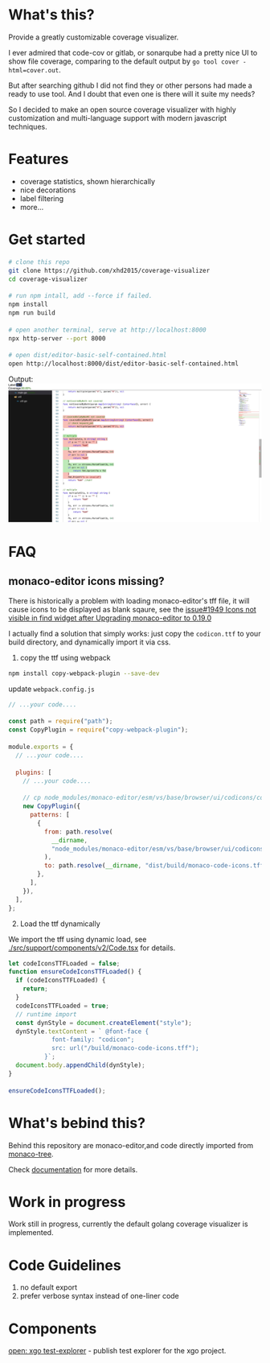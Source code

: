 # What's this?

Provide a greatly customizable coverage visualizer.

I ever admired that code-cov or gitlab, or sonarqube had a pretty nice UI to show file coverage, comparing to the default output by `go tool cover -html=cover.out`.

But after searching github I did not find they or other persons had made a ready to use tool. And I doubt that even one is there will it suite my needs?

So I decided to make an open source coverage visualizer with highly customization and multi-language support with modern javascript techniques.

# Features

- coverage statistics, shown hierarchically
- nice decorations
- label filtering
- more...

# Get started

```bash
# clone this repo
git clone https://github.com/xhd2015/coverage-visualizer
cd coverage-visualizer

# run npm intall, add --force if failed.
npm install
npm run build

# open another terminal, serve at http://localhost:8000
npx http-server --port 8000

# open dist/editor-basic-self-contained.html
open http://localhost:8000/dist/editor-basic-self-contained.html
```

Output:
![coverage](doc/img/coverage.jpg)

# FAQ

## monaco-editor icons missing?

There is historically a problem with loading monaco-editor's tff file, it will cause icons to be displayed as blank sqaure, see the [issue#1949 Icons not visible in find widget after Upgrading monaco-editor to 0.19.0](https://github.com/microsoft/monaco-editor/issues/1949)

I actually find a solution that simply works: just copy the `codicon.ttf` to your build directory, and dynamically import it via css.

1. copy the ttf using webpack

```bash
npm install copy-webpack-plugin --save-dev
```

update `webpack.config.js`

```js
// ...your code....

const path = require("path");
const CopyPlugin = require("copy-webpack-plugin");

module.exports = {
  // ...your code....

  plugins: [
    // ...your code....

    // cp node_modules/monaco-editor/esm/vs/base/browser/ui/codicons/codicon/codicon.ttf dist/build/monaco-code-icons.tff
    new CopyPlugin({
      patterns: [
        {
          from: path.resolve(
            __dirname,
            "node_modules/monaco-editor/esm/vs/base/browser/ui/codicons/codicon/codicon.ttf"
          ),
          to: path.resolve(__dirname, "dist/build/monaco-code-icons.tff"),
        },
      ],
    }),
  ],
};
```

2. Load the ttf dynamically

We import the tff using dynamic load, see [./src/support/components/v2/Code.tsx](./src/support/components/v2/Code.tsx) for details.

```js
let codeIconsTTFLoaded = false;
function ensureCodeIconsTTFLoaded() {
  if (codeIconsTTFLoaded) {
    return;
  }
  codeIconsTTFLoaded = true;
  // runtime import
  const dynStyle = document.createElement("style");
  dynStyle.textContent = ` @font-face {
            font-family: "codicon";
            src: url("/build/monaco-code-icons.tff");
          }`;
  document.body.appendChild(dynStyle);
}

ensureCodeIconsTTFLoaded();
```

# What's bebind this?

Behind this repository are monaco-editor,and code directly imported from [monaco-tree](https://github.com/BlueMagnificent/monaco-tree).

Check [documentation](./doc/) for more details.

# Work in progress

Work still in progress, currently the default golang coverage visualizer is implemented.

# Code Guidelines
1. no default export
2. prefer verbose syntax instead of one-liner code

# Components
[open: xgo test-explorer](./src/open/) - publish test explorer for the xgo project.